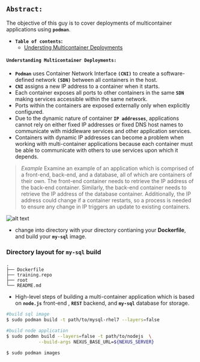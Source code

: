 ## **`Abstract: `**

The objective of this guy is to cover deployments of multicontainer applications using **`podman`**.

-  **`Table of contents`:**
	- [Understing Multicontainer Deployments](#understanding-multicontainer-deployments)

#### **`Understanding Multicontainer Deployments:`**
- **`Podman`** uses Container Network Interface **`(CNI)`** to create a software-defined network **`(SDN)`** between all containers in the host.
- **`CNI`** assigns a new IP address to a container when it starts.
- Each container exposes all ports to other containers in the same **`SDN`** making services accessible within the same network. 
- Ports within the containers are exposed externally only when explicitly configured.
- Due to the dynamic nature of container **`IP addresses`**, applications cannot rely on either fixed IP addresses or fixed DNS host names to communicate with middleware services and other application services. 
- Containers with dynamic IP addresses can become a problem when working with multi-container applications because each container must be able to communicate with others to use services upon which it depends.

> *Example*
Examine an example of an application which is comprised of a front-end, back-end, and a database, all of which are containers of their own. The front-end container needs to retrieve the IP address of the back-end container. Similarly, the back-end container needs to retrieve the IP address of the database container. Additionally, the IP address could change if a container restarts, so a process is needed to ensure any change in IP triggers an update to existing containers.

![alt text](https://github.com/pr3sh/podman/tree/main/notes/images/multicontainer-consideration.png)

- change into directory with your directory contianing your **Dockerfile**, and build your **`my-sql`** image.












### Directory layout for **`my-sql`** build
    .
    ├── Dockerfile                                                      
    ├── training.repo                    
    ├── root                    
    └── README.md

- High-level steps of building a multi-container application which is based on **`node.js`** front-end , **`REST`** backend, and **`my-sql`** database for storage.
```bash 
#build sql image
$ sudo podman build -t path/to/mysql-rhel7 --layers=false

#build node application
$ sudo podmn build --layers=false -t path/to/nodejs  \
			--build-args NEXUS_BASE_URL=${NEXUS_SERVER}

$ sudo podman images



```
